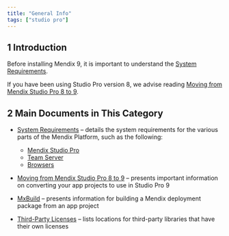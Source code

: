 ```yaml
---
title: "General Info"
tags: ["studio pro"]
---
```


## 1 Introduction

Before installing Mendix 9, it is important to understand the [System Requirements](system-requirements). 

If you have been using Studio Pro version 8, we advise reading [Moving from Mendix Studio Pro 8 to 9](moving-from-8-to-9).

## 2 Main Documents in This Category

* [System Requirements](system-requirements) – details the system requirements for the various parts of the Mendix Platform, such as the following:

	* [Mendix Studio Pro](system-requirements#sp)
	* [Team Server](system-requirements#ts)
	* [Browsers](system-requirements#browsers)

* [Moving from Mendix Studio Pro 8 to 9](moving-from-8-to-9) – presents important information on converting your app projects to use in Studio Pro 9
* [MxBuild](mxbuild) – presents information for building a Mendix deployment package from an app project
* [Third-Party Licenses](third-party-licenses) – lists locations for third-party libraries that have their own licenses
